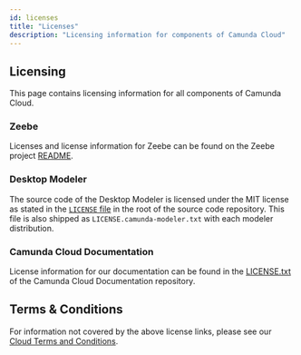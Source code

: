 ```yaml
---
id: licenses
title: "Licenses"
description: "Licensing information for components of Camunda Cloud"
---
```


## Licensing

This page contains licensing information for all components of Camunda Cloud.

### Zeebe

Licenses and license information for Zeebe can be found on the Zeebe project [README](https://github.com/camunda-cloud/zeebe#license).

### Desktop Modeler

The source code of the Desktop Modeler is licensed under the MIT license as stated in the [`LICENSE` file](https://github.com/camunda/desktop-modeler/blob/master/LICENSE) in the root of the source code repository. This file is also shipped as `LICENSE.camunda-modeler.txt` with each modeler distribution.

### Camunda Cloud Documentation

License information for our documentation can be found in the [LICENSE.txt](https://github.com/camunda-cloud/camunda-cloud-documentation/blob/master/LICENSE.txt) of the Camunda Cloud Documentation repository.

## Terms & Conditions

For information not covered by the above license links, please see our [Cloud Terms and Conditions](https://camunda.com/legal/terms/cloud-terms-and-conditions/).